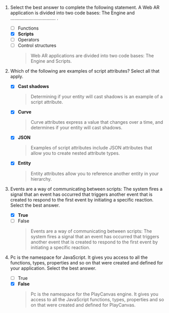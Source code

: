 1. Select the best answer to complete the following statement. A Web AR application is divided into two code bases: The Engine and ................................... .

   - [ ] Functions
   - [x] **Scripts**
   - [ ] Operators
   - [ ] Control structures
     > Web AR applications are divided into two code bases: The Engine and Scripts.

2. Which of the following are examples of script attributes? Select all that apply.

   - [x] **Cast shadows**
     > Determining if your entity will cast shadows is an example of a script attribute.
   - [x] **Curve**
     > Curve attributes express a value that changes over a time, and determines if your entity will cast shadows.
   - [x] **JSON**
     > Examples of script attributes include JSON attributes that allow you to create nested attribute types.
   - [x] **Entity**
     > Entity attributes allow you to reference another entity in your hierarchy.

3. Events are a way of communicating between scripts: The system fires a signal that an event has occurred that triggers another event that is created to respond to the first event by initiating a specific reaction. Select the best answer.

   - [x] **True**
   - [ ] False
     > Events are a way of communicating between scripts: The system fires a signal that an event has occurred that triggers another event that is created to respond to the first event by initiating a specific reaction.

4. Pc is the namespace for JavaScript. It gives you access to all the functions, types, properties and so on that were created and defined for your application. Select the best answer.

   - [ ] True
   - [x] **False**
     > Pc is the namespace for the PlayCanvas engine. It gives you access to all the JavaScript functions, types, properties and so on that were created and defined for PlayCanvas.
